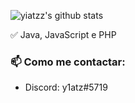 
![yiatzz's github stats](https://github-readme-stats.vercel.app/api?username=yiatzz&count_private=true&theme=radical)

✅ Java, JavaScript e PHP

### 📫 Como me contactar:
  - Discord: y1atz#5719
